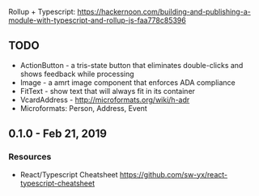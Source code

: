Rollup + Typescript:
https://hackernoon.com/building-and-publishing-a-module-with-typescript-and-rollup-js-faa778c85396

## TODO

- ActionButton - a tris-state button that eliminates double-clicks and shows feedback while processing
- Image - a amrt image component that enforces ADA compliance
- FitText - show text that will always fit in its container
- VcardAddress - http://microformats.org/wiki/h-adr
- Microformats: Person, Address, Event

## 0.1.0 - Feb 21, 2019

### Resources

- React/Typescript Cheatsheet https://github.com/sw-yx/react-typescript-cheatsheet
